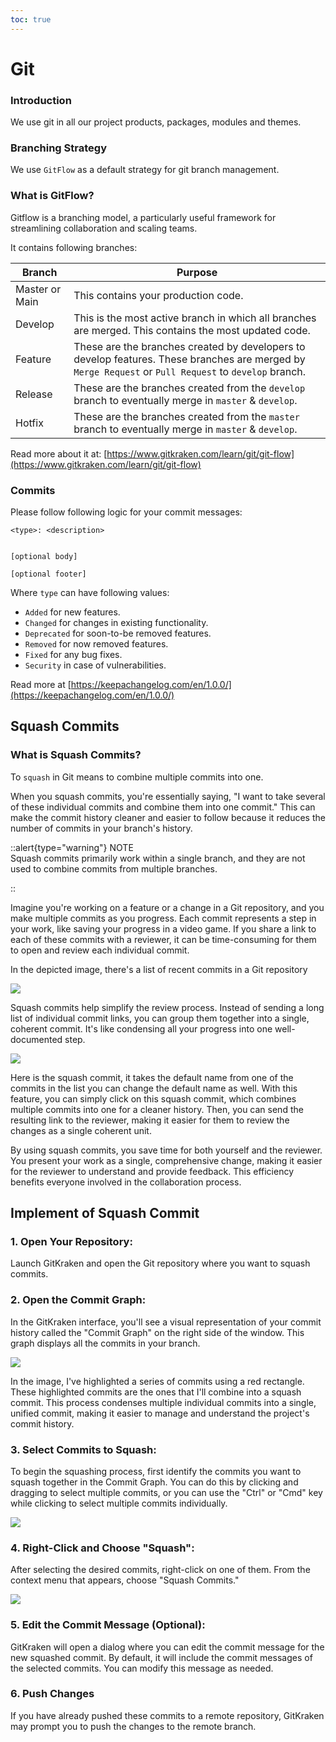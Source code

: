 ```yaml
---
toc: true
---
```


# Git

### Introduction

We use git in all our project products, packages, modules and themes.

### Branching Strategy

We use `GitFlow` as a default strategy for git branch management.

### What is GitFlow?

Gitflow is a branching model, a particularly useful framework for streamlining collaboration and scaling teams.

It contains following branches:

|Branch| Purpose |
|--|--|
|Master or Main| This contains your production code. |
|Develop| This is the most active branch in which all branches are merged. This contains the most updated code. |
|Feature| These are the branches created by developers to develop features. These branches are merged by `Merge Request` or `Pull Request` to `develop` branch. |
|Release| These are the branches created from the `develop` branch to eventually merge in `master` & `develop`. |
|Hotfix| These are the branches created from the `master` branch to eventually merge in `master` & `develop`. |


Read more about it at: [https://www.gitkraken.com/learn/git/git-flow](https://www.gitkraken.com/learn/git/git-flow)


### Commits

Please follow following logic for your commit messages:

```shell
<type>: <description>


[optional body]

[optional footer]

```

Where `type` can have following values:

- `Added` for new features.
- `Changed` for changes in existing functionality.
- `Deprecated` for soon-to-be removed features.
- `Removed` for now removed features.
- `Fixed` for any bug fixes.
- `Security` in case of vulnerabilities.

Read more at [https://keepachangelog.com/en/1.0.0/](https://keepachangelog.com/en/1.0.0/)


## Squash Commits

### What is Squash Commits?

To `squash` in Git means to combine multiple commits into one.

When you squash commits, you're essentially saying, "I want to take several of these individual commits and combine them into one commit."
This can make the commit history cleaner and easier to follow because it reduces the number of commits in your branch's history.


::alert{type="warning"}
NOTE   
Squash commits primarily work within a single branch, and they are not used 
to combine commits from multiple branches.

::


Imagine you're working on a feature or a change in a Git repository, and you make multiple commits as 
you progress. Each commit represents a step in your work, like saving your progress in a video game. 
If you share a link to each of these commits with a reviewer, it can be time-consuming for them to open
and review each individual commit.

In the depicted image, there's a list of recent commits in a Git repository

<img src="/images/git-squash-4.png">




Squash commits help simplify the review process. Instead of sending a long list of individual commit 
links, you can group them together into a single, coherent commit. It's like condensing all your progress
into one well-documented step.



<img src="/images/git-squash-5.png">

Here is the squash commit, it takes the default name from one of the commits in the list you can change the default  name as well. With this
feature, you can simply click on this squash commit, which combines multiple commits into
one for a cleaner history. Then, you can send the resulting link to the reviewer, making it
easier for them to review the changes as a single coherent unit.


By using squash commits, you save time for both yourself and the reviewer. You present your work as a
single, comprehensive change, making it easier for the reviewer to understand and provide feedback. 
This efficiency benefits everyone involved in the collaboration process.

## Implement of Squash Commit

### 1. Open Your Repository:

Launch GitKraken and open the Git repository where you want to squash commits.

### 2. Open the Commit Graph:
In the GitKraken interface, you'll see a visual representation of your commit history called 
the "Commit Graph" on the right side of the window. This graph displays all the commits in your branch.

<img src="/images/git-squash-1.png">

In the image, I've highlighted a series of commits using a red rectangle. These highlighted commits are the ones that 
I'll combine into a squash commit. This process condenses multiple individual commits into a single, 
unified commit, making it easier to manage and understand the project's commit history.

### 3. Select Commits to Squash:
To begin the squashing process, first identify the commits you want to squash together in the Commit 
Graph. You can do this by clicking and dragging to select multiple commits, 
or you can use the "Ctrl" or "Cmd" key while clicking to select multiple commits individually.

<img src="/images/git-squash-3.png">

### 4. Right-Click and Choose "Squash":
After selecting the desired commits, right-click on one of them. From the context menu that appears,
choose "Squash Commits."

<img src="/images/git-squash-2.png">

### 5. Edit the Commit Message (Optional):

GitKraken will open a dialog where you can edit the commit message for the new squashed commit. 
By default, it will include the commit messages of the selected commits. 
You can modify this message as needed.



### 6. Push Changes

If you have already pushed these commits to a remote repository, GitKraken may prompt you to push the
changes to the remote branch.




